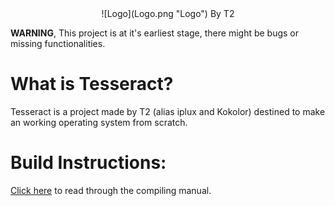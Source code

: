 <div style="text-align: center;">
    ![Logo](Logo.png "Logo")
    By T2
</div>

**WARNING**, This project is at it's earliest stage, there might be bugs or missing functionalities.

# What is Tesseract?
Tesseract is a project made by T2 (alias iplux and Kokolor) destined to make an working operating system from scratch.

# Build Instructions: 
[Click here](/Documentation/BUILD.md) to read through the compiling manual.